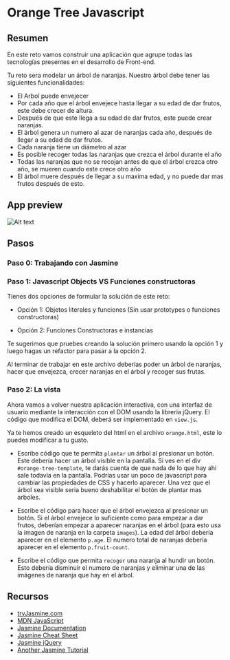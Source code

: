 # Orange Tree Javascript

## Resumen

En este reto vamos construir una aplicación que agrupe todas las tecnologías presentes en el desarrollo de Front-end.

Tu reto sera modelar un árbol de naranjas. Nuestro árbol debe tener las siguientes funcionalidades:

* El Arbol puede envejecer
* Por cada año que el árbol envejece hasta llegar a su edad de dar frutos, este debe crecer de altura.
* Después de que este llega a su edad de dar frutos, este puede crear naranjas.
* El árbol genera un numero al azar de naranjas cada año, después de llegar a su edad de dar frutos.
* Cada naranja tiene un diámetro al azar
* Es posible recoger todas las naranjas que crezca el árbol durante el año
* Todas las naranjas que no se recojan antes de que el árbol crezca otro año, se mueren cuando este crece otro año
* El árbol muere después de llegar a su maxima edad, y no puede dar mas frutos después de esto.

## App preview
![Alt text](/OrangeTree/app/images/preview.jpg?raw=true "Orange App Preview")

## Pasos


### Paso 0: Trabajando con Jasmine


### Paso 1: Javascript Objects VS Funciones constructoras

Tienes dos opciones de formular la solución de este reto:

- Opción 1: Objetos literales y funciones (Sin usar prototypes o funciones constructoras)

- Opción 2: Funciones Constructoras e instancias

Te sugerimos que pruebes creando la solución primero usando la opción 1 y luego hagas un refactor para pasar a la opción 2.

Al terminar de trabajar en este archivo deberías poder un árbol de naranjas, hacer que envejezca, crecer naranjas en el árbol y recoger sus frutas.

### Paso 2: La vista

Ahora vamos a volver nuestra aplicación interactiva, con una interfaz de usuario mediante la interacción con el DOM usando la librería jQuery. El código que modifica el DOM, deberá ser implementado en `view.js`.

Ya te hemos creado un esqueleto del html en el archivo `orange.html`, este lo puedes modificar a tu gusto.

* Escribe código que te permita `plantar` un árbol al presionar un botón. Este debería hacer un árbol visible en la pantalla.
Si ves en el div `#orange-tree-template`, te darás cuenta de que nada de lo que hay ahi sale todavía en la pantalla.
Podrías usar un poco de javascript para cambiar las propiedades de CSS y hacerlo aparecer.
Una vez que el árbol sea visible seria bueno deshabilitar el botón de plantar mas arboles.

* Escribe el código para hacer que el árbol envejezca al presionar un botón.
Si el árbol envejece lo suficiente como para empezar a dar frutos, deberían empezar a aparecer naranjas en el árbol (para esto usa la imagen de naranja en la carpeta `images`).
La edad del árbol debería aparecer en el elemento `p.age`.
El numero total de naranjas debería aparecer en el elemento `p.fruit-count`.

* Escribe el código que permita `recoger` una naranja al hundir un botón. Esto debería disminuir el numero de naranjas y eliminar una de las imágenes de naranja que hay en el árbol.

## Recursos

- [tryJasmine.com](http://tryjasmine.com)
- [MDN JavaScript](https://developer.mozilla.org/en-US/docs/Web/JavaScript/Guide)
- [Jasmine Documentation](http://pivotal.github.io/jasmine/)
- [Jasmine Cheat Sheet](http://www.cheatography.com/citguy/cheat-sheets/jasmine-js-testing/)
- [Jasmine jQuery](https://github.com/velesin/jasmine-jquery)
- [Another Jasmine Tutorial](http://evanhahn.com/how-do-i-jasmine/)
